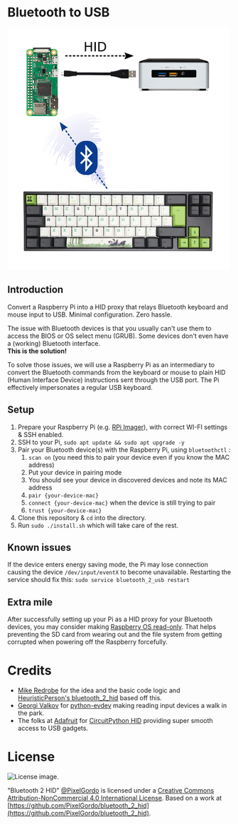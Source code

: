 # Bluetooth to USB

![License image.](images/diagram.png)

## Introduction

Convert a Raspberry Pi into a HID proxy that relays Bluetooth keyboard and mouse input to USB. Minimal configuration. Zero hassle. 

The issue with Bluetooth devices is that you usually can't use them to access the BIOS or OS select menu (GRUB). Some devices don't even have a (working) Bluetooth interface.  
**This is the solution!**

To solve those issues, we will use a Raspberry Pi as an intermediary to convert the Bluetooth commands from the keyboard or mouse to plain HID (Human Interface Device) instructions sent through the USB port. The Pi effectively impersonates a regular USB keyboard. 

## Setup 

  1. Prepare your Raspberry Pi (e.g. [RPi Imager](https://youtu.be/ntaXWS8Lk34)), with correct WI-FI settings & SSH enabled.
  1. SSH to your Pi, `sudo apt update && sudo apt upgrade -y`
  1. Pair your Bluetooth device(s) with the Raspberry Pi, using `bluetoothctl` :
     1. `scan on` (you need this to pair your device even if you know the MAC address)
     1. Put your device in pairing mode
     1. You should see your device in discovered devices and note its MAC address
     1. `pair {your-device-mac}`
     1. `connect {your-device-mac}` when the device is still trying to pair
     1. `trust {your-device-mac}`
  1. Clone this repository & `cd` into the directory.
  1. Run `sudo ./install.sh` which will take care of the rest.
     
## Known issues
 
If the device enters energy saving mode, the Pi may lose connection causing the device `/dev/input/eventX` to become unavailable. Restarting the service should fix this:
`sudo service bluetooth_2_usb restart`

## Extra mile

After successfully setting up your Pi as a HID proxy for your Bluetooth devices, you may consider making [Raspberry OS read-only](https://learn.adafruit.com/read-only-raspberry-pi/overview). That helps preventing the SD card from wearing out and the file system from getting corrupted when powering off the Raspberry forcefully.

# Credits

  * [Mike Redrobe](https://github.com/mikerr/pihidproxy) for the idea and the basic code logic and [HeuristicPerson's bluetooth_2_hid](https://github.com/HeuristicPerson/bluetooth_2_hid) based off this.
  * [Georgi Valkov](https://github.com/gvalkov) for [python-evdev](https://github.com/gvalkov/python-evdev) making reading input devices a walk in the park. 
  * The folks at [Adafruit](https://www.adafruit.com/) for [CircuitPython HID](https://github.com/adafruit/Adafruit_CircuitPython_HID) providing super smooth access to USB gadgets. 

# License

![License image.](https://i.creativecommons.org/l/by-nc/4.0/88x31.png)

"Bluetooth 2 HID" [@PixelGordo](https://twitter.com/PixelGordo) is licensed under a [Creative Commons Attribution-NonCommercial 4.0 International
License](http://creativecommons.org/licenses/by-nc/4.0/). Based on a work at
[https://github.com/PixelGordo/bluetooth_2_hid](https://github.com/PixelGordo/bluetooth_2_hid).
